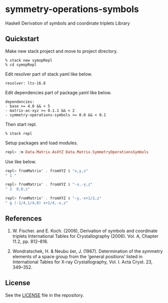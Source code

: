 # symmetry-operations-symbols

Haskell Derivation of symbols and coordinate triplets Library

## Quickstart

Make new stack project and move to project directory.

```shell
% stack new symopRepl
% cd symopRepl
```

Edit resolver part of stack.yaml like below.

```
resolver: lts-16.8
```

Edit dependencies part of package.yaml like below.

```
dependencies:
- base >= 4.8 && < 5
- matrix-as-xyz >= 0.1.1 && < 2
- symmetry-operations-symbols >= 0.0 && < 0.1
```

Then start repl.

```shell
% stack repl
```

Setup packages and load modules.

```haskell
repl> :m Data.Matrix.AsXYZ Data.Matrix.SymmetryOperationsSymbols
```

Use like below.

```haskell
repl> fromMatrix' . fromXYZ $ "x,y,z"
" 1 "

repl> fromMatrix' . fromXYZ $ "-x,-y,z"
" 2  0,0,z"

repl> fromMatrix' . fromXYZ $ "-y,-x+1/2,z"
" g (-1/4,1/4,0) x+1/4,-x,z"
```

## References

1. W. Fischer. and E. Koch. (2006), Derivation of symbols and coordinate triplets International Tables for Crystallography (2006). Vol. A, Chapter 11.2, pp. 812–816.

2. Wondratschek, H. & Neubu ̈ser, J. (1967). Determination of the symmetry elements of a space group from the ‘general positions’ listed in International Tables for X-ray Crystallography, Vol. I. Acta Cryst. 23, 349–352.

## License

See the [LICENSE](https://raw.githubusercontent.com/narumij/symmetry-operations-symbols/master/LICENSE)
file in the repository.
